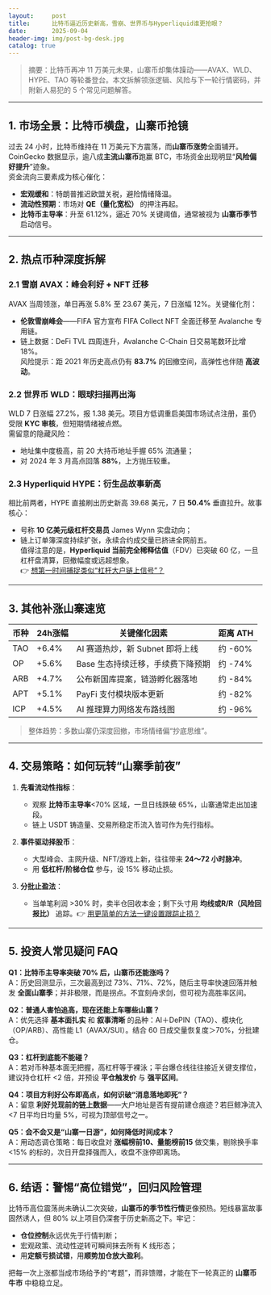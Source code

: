 ```yaml
---
layout:     post
title:      比特币逼近历史新高，雪崩、世界币与Hyperliquid谁更抢眼？
date:       2025-09-04
header-img: img/post-bg-desk.jpg
catalog: true
---
```


> 摘要：比特币再冲 11 万美元未果，山寨币却集体躁动——AVAX、WLD、HYPE、TAO 等轮番登台。本文拆解领涨逻辑、风险与下一轮行情密码，并附新人易犯的 5 个常见问题解答。

---

## 1. 市场全景：比特币横盘，山寨币抢镜

过去 24 小时，比特币维持在 11 万美元下方震荡，而**山寨币涨势**全面铺开。CoinGecko 数据显示，逾八成**主流山寨币**跑赢 BTC，市场资金出现明显“**风险偏好提升**”迹象。  
资金流向三要素成为核心催化：  
- **宏观缓和**：特朗普推迟欧盟关税，避险情绪降温。  
- **流动性预期**：市场对 **QE（量化宽松）** 的押注再起。  
- **比特币主导率**：升至 61.12%，逼近 70% 关键阈值，通常被视为 **山寨币季节** 启动信号。

---

## 2. 热点币种深度拆解

### 2.1 雪崩 AVAX：峰会利好 + NFT 迁移  
AVAX 当周领涨，单日再涨 5.8% 至 23.67 美元，7 日涨幅 12%。关键催化剂：  
- **伦敦雪崩峰会**——FIFA 官方宣布 FIFA Collect NFT 全面迁移至 Avalanche 专用链。  
- 链上数据：DeFi TVL 四周连升，Avalanche C-Chain 日交易笔数环比增 18%。  
风险提示：距 2021 年历史高点仍有 **83.7%** 的回撤空间，高弹性也伴随 **高波动**。

### 2.2 世界币 WLD：眼球扫描再出海  
WLD 7 日涨幅 27.2%，报 1.38 美元。项目方低调重启美国市场试点注册，虽仍受限 **KYC 审核**，但短期情绪被点燃。  
需留意的隐藏风险：  
- 地址集中度极高，前 20 大持币地址手握 65% 流通量；  
- 对 2024 年 3 月高点回落 **88%**，上方抛压较重。

### 2.3 Hyperliquid HYPE：衍生品故事新高  
相比前两者，HYPE 直接刷出历史新高 39.68 美元，7 日 **50.4%** 垂直拉升。故事核心：  
- 号称 **10 亿美元级杠杆交易员** James Wynn 实盘动向；  
- 链上订单簿深度持续扩张，永续合约成交量已挤进全网前五。  
值得注意的是，**Hyperliquid 当前完全稀释估值**（FDV）已突破 60 亿，一旦杠杆盘清算，回撤幅度或远超想象。  
👉 [想第一时间捕捉类似“杠杆大户链上信号”？](https://okxdog.com/)

---

## 3. 其他补涨山寨速览

| 币种       | 24h涨幅 | 关键催化因素                         | 距离 ATH    |
|------------|---------|--------------------------------------|-------------|
| TAO        | +6.4%   | AI 赛道热炒，新 Subnet 即将上线      | 约 -60%     |
| OP         | +5.6%   | Base 生态持续迁移，手续费下降预期    | 约 -74%     |
| ARB        | +4.7%   | 公布新国库提案，链游孵化器落地       | 约 -84%     |
| APT        | +5.1%   | PayFi 支付模块版本更新               | 约 -82%     |
| ICP        | +4.5%   | AI 推理算力网络发布路线图            | 约 -96%     |

> 整体趋势：多数山寨仍深度回撤，市场情绪偏“抄底思维”。

---

## 4. 交易策略：如何玩转“山寨季前夜”

1. **先看流动性指标**：  
   - 观察 **比特币主导率**<70% 区域，一旦日线跌破 65%，山寨通常走出加速段。  
   - 链上 USDT 铸造量、交易所稳定币流入皆可作为先行指标。

2. **事件驱动择股币**：  
   - 大型峰会、主网升级、NFT/游戏上新，往往带来 **24～72 小时脉冲**。  
   - 用 **低杠杆/阶梯仓位** 参与，设 15% 移动止损。

3. **分批止盈法**：  
   - 当单笔利润 >30% 时，卖半仓回收本金；剩下头寸用 **均线或R/R（风险回报比）** 追踪。👉 [用更简单的方法一键设置跟踪止损？](https://okxdog.com/)

---

## 5. 投资人常见疑问 FAQ

**Q1：比特币主导率突破 70% 后，山寨币还能涨吗？**  
A：历史回测显示，三次最高到过 73%、71%、72%，随后主导率快速回落并触发 **全面山寨季**；并非极限，而是拐点。不宜刻舟求剑，但可视为高胜率区间。

**Q2：普通人害怕追高，现在还能上车哪些山寨？**  
A：优先选择 **基本面扎实** 和 **叙事清晰** 的品种：AI＋DePIN（TAO）、模块化（OP/ARB）、高性能 L1（AVAX/SUI）。结合 60 日成交量恢复度＞70%，分批建仓。

**Q3：杠杆到底能不能碰？**  
A：若对币种基本面无把握，高杠杆等于裸泳；平台爆仓线往往接近关键支撑位，建议持仓杠杆 <2 倍，并预设 **平仓触发价** 与 **强平区间**。

**Q4：项目方利好公布即高点，如何识破“消息落地即死”？**  
A：留意 **利好兑现前的链上数据**——大户地址是否有提前建仓痕迹？若巨鲸净流入 <7 日平均日均量 5%，可视为顶部信号之一。

**Q5：会不会又是“山寨一日游”，如何降低时间成本？**  
A：用动态调仓策略：每日收盘对 **涨幅榜前10、量能榜前15** 做交集，剔除换手率 <15% 的标的，次日开盘择强而入，收盘不涨停即离场。

---

## 6. 结语：警惕“高位错觉”，回归风险管理

比特币高位震荡尚未确认二次突破，**山寨币的季节性行情**更像预热。短线暴富故事固然诱人，但 80% 以上项目仍深套于历史新高之下。牢记：  
- **仓位控制**永远优先于行情判断；  
- 宏观政策、流动性逆转可瞬间抹去所有 K 线形态；  
- 用**定额亏损试错**，用**顺势加仓放大盈利**。

把每一次上涨都当成市场给予的“考题”，而非馈赠，才能在下一轮真正的 **山寨币牛市** 中稳稳立足。
